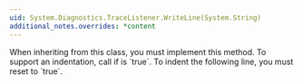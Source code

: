 ```yaml
---
uid: System.Diagnostics.TraceListener.WriteLine(System.String)
additional_notes.overrides: *content
---
```


<p>When inheriting from this class, you must implement this method. To support an indentation, call <xref href="System.Diagnostics.TraceListener.WriteIndent"></xref> if <xref href="System.Diagnostics.TraceListener.NeedIndent"></xref> is `true`. To indent the following line, you must reset <xref href="System.Diagnostics.TraceListener.NeedIndent"></xref> to `true`.</p>


